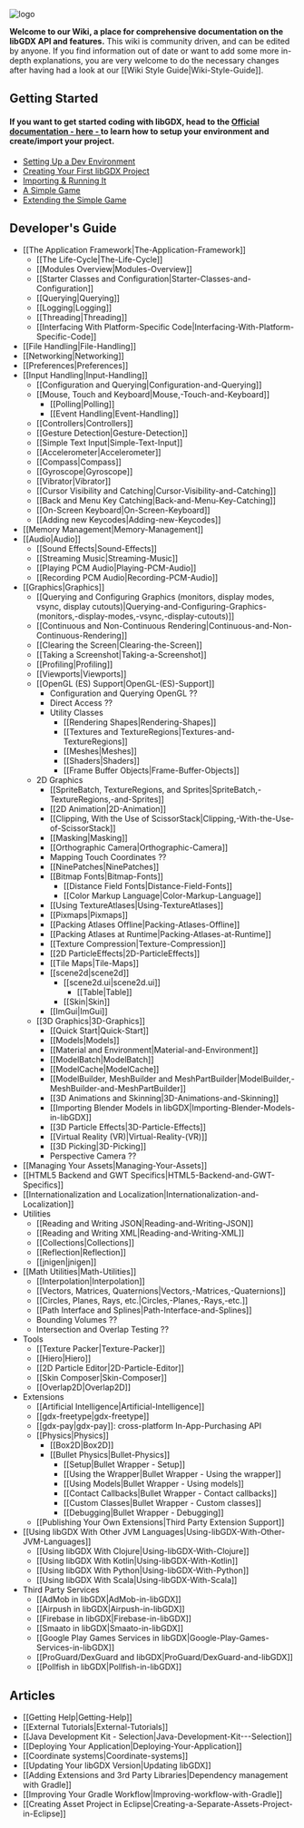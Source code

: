 ![logo](https://libgdx.com/assets/images/logo.png)

**Welcome to our Wiki, a place for comprehensive documentation on the libGDX API and features.** This wiki is community driven, and can be edited by anyone. If you find information out of date or want to add some more in-depth explanations, you are very welcome to do the necessary changes after having had a look at our [[Wiki Style Guide|Wiki-Style-Guide]].  

## Getting Started
#### If you want to get started coding with libGDX, head to the [Official documentation - here - ](https://libgdx.com/dev/setup/) to learn how to setup your environment and create/import your project.
* [Setting Up a Dev Environment](https://libgdx.com/dev/setup/)
* [Creating Your First libGDX Project](https://libgdx.com/dev/project_generation/)
* [Importing & Running It](https://libgdx.com/dev/import_and_running/)
* [A Simple Game](https://libgdx.com/dev/simple_game/)
* [Extending the Simple Game](https://libgdx.com/dev/simple_game_extended/)

## Developer's Guide
* [[The Application Framework|The-Application-Framework]]
  * [[The Life-Cycle|The-Life-Cycle]]
  * [[Modules Overview|Modules-Overview]]
  * [[Starter Classes and Configuration|Starter-Classes-and-Configuration]]
  * [[Querying|Querying]]
  * [[Logging|Logging]]
  * [[Threading|Threading]]
  * [[Interfacing With Platform-Specific Code|Interfacing-With-Platform-Specific-Code]]
* [[File Handling|File-Handling]]
* [[Networking|Networking]]
* [[Preferences|Preferences]]
* [[Input Handling|Input-Handling]]
  * [[Configuration and Querying|Configuration-and-Querying]]
  * [[Mouse, Touch and Keyboard|Mouse,-Touch-and-Keyboard]]
    * [[Polling|Polling]]
    * [[Event Handling|Event-Handling]]
  * [[Controllers|Controllers]]
  * [[Gesture Detection|Gesture-Detection]]
  * [[Simple Text Input|Simple-Text-Input]]
  * [[Accelerometer|Accelerometer]]
  * [[Compass|Compass]]
  * [[Gyroscope|Gyroscope]]
  * [[Vibrator|Vibrator]]
  * [[Cursor Visibility and Catching|Cursor-Visibility-and-Catching]]
  * [[Back and Menu Key Catching|Back-and-Menu-Key-Catching]]
  * [[On-Screen Keyboard|On-Screen-Keyboard]]
  * [[Adding new Keycodes|Adding-new-Keycodes]]
* [[Memory Management|Memory-Management]]
* [[Audio|Audio]]
  * [[Sound Effects|Sound-Effects]]
  * [[Streaming Music|Streaming-Music]]
  * [[Playing PCM Audio|Playing-PCM-Audio]]
  * [[Recording PCM Audio|Recording-PCM-Audio]]
* [[Graphics|Graphics]]
  * [[Querying and Configuring Graphics (monitors, display modes, vsync, display cutouts)|Querying-and-Configuring-Graphics-(monitors,-display-modes,-vsync,-display-cutouts)]]
  * [[Continuous and Non-Continuous Rendering|Continuous-and-Non-Continuous-Rendering]]
  * [[Clearing the Screen|Clearing-the-Screen]]
  * [[Taking a Screenshot|Taking-a-Screenshot]]
  * [[Profiling|Profiling]]
  * [[Viewports|Viewports]]
  * [[OpenGL (ES) Support|OpenGL-(ES)-Support]]
    * Configuration and Querying OpenGL ??
    * Direct Access ??
    * Utility Classes
      * [[Rendering Shapes|Rendering-Shapes]]
      * [[Textures and TextureRegions|Textures-and-TextureRegions]]
      * [[Meshes|Meshes]]
      * [[Shaders|Shaders]]
      * [[Frame Buffer Objects|Frame-Buffer-Objects]]
  * 2D Graphics
    * [[SpriteBatch, TextureRegions, and Sprites|SpriteBatch,-TextureRegions,-and-Sprites]]
    * [[2D Animation|2D-Animation]]
    * [[Clipping, With the Use of ScissorStack|Clipping,-With-the-Use-of-ScissorStack]]
    * [[Masking|Masking]]
    * [[Orthographic Camera|Orthographic-Camera]]
    * Mapping Touch Coordinates ??
    * [[NinePatches|NinePatches]]
    * [[Bitmap Fonts|Bitmap-Fonts]]
      * [[Distance Field Fonts|Distance-Field-Fonts]]
      * [[Color Markup Language|Color-Markup-Language]]
    * [[Using TextureAtlases|Using-TextureAtlases]]
    * [[Pixmaps|Pixmaps]]
    * [[Packing Atlases Offline|Packing-Atlases-Offline]]
    * [[Packing Atlases at Runtime|Packing-Atlases-at-Runtime]]
    * [[Texture Compression|Texture-Compression]]
    * [[2D ParticleEffects|2D-ParticleEffects]]
    * [[Tile Maps|Tile-Maps]]
    * [[scene2d|scene2d]]
      * [[scene2d.ui|scene2d.ui]]
        * [[Table|Table]]
      * [[Skin|Skin]]
    * [[ImGui|ImGui]]
  * [[3D Graphics|3D-Graphics]]
    * [[Quick Start|Quick-Start]]
    * [[Models|Models]]
    * [[Material and Environment|Material-and-Environment]]
    * [[ModelBatch|ModelBatch]]
    * [[ModelCache|ModelCache]]
    * [[ModelBuilder, MeshBuilder and MeshPartBuilder|ModelBuilder,-MeshBuilder-and-MeshPartBuilder]]
    * [[3D Animations and Skinning|3D-Animations-and-Skinning]]
    * [[Importing Blender Models in libGDX|Importing-Blender-Models-in-libGDX]]
    * [[3D Particle Effects|3D-Particle-Effects]]
    * [[Virtual Reality (VR)|Virtual-Reality-(VR)]]
    * [[3D Picking|3D-Picking]]
    * Perspective Camera ??
* [[Managing Your Assets|Managing-Your-Assets]]
* [[HTML5 Backend and GWT Specifics|HTML5-Backend-and-GWT-Specifics]]
* [[Internationalization and Localization|Internationalization-and-Localization]]
* Utilities
  * [[Reading and Writing JSON|Reading-and-Writing-JSON]]
  * [[Reading and Writing XML|Reading-and-Writing-XML]]
  * [[Collections|Collections]]
  * [[Reflection|Reflection]]
  * [[jnigen|jnigen]]
* [[Math Utilities|Math-Utilities]]
  * [[Interpolation|Interpolation]]
  * [[Vectors, Matrices, Quaternions|Vectors,-Matrices,-Quaternions]]
  * [[Circles, Planes, Rays, etc.|Circles,-Planes,-Rays,-etc.]]
  * [[Path Interface and Splines|Path-Interface-and-Splines]]
  * Bounding Volumes ??
  * Intersection and Overlap Testing ??
* Tools
  * [[Texture Packer|Texture-Packer]]
  * [[Hiero|Hiero]]
  * [[2D Particle Editor|2D-Particle-Editor]]
  * [[Skin Composer|Skin-Composer]]
  * [[Overlap2D|Overlap2D]]
* Extensions
  * [[Artificial Intelligence|Artificial-Intelligence]]
  * [[gdx-freetype|gdx-freetype]]
  * [[gdx-pay|gdx-pay]]: cross-platform In-App-Purchasing API
  * [[Physics|Physics]]
    * [[Box2D|Box2D]]    
    * [[Bullet Physics|Bullet-Physics]]
      * [[Setup|Bullet Wrapper - Setup]]
      * [[Using the Wrapper|Bullet Wrapper - Using the wrapper]]
      * [[Using Models|Bullet Wrapper - Using models]]
      * [[Contact Callbacks|Bullet Wrapper - Contact callbacks]]
      * [[Custom Classes|Bullet Wrapper - Custom classes]]
      * [[Debugging|Bullet Wrapper - Debugging]]
  * [[Publishing Your Own Extensions|Third Party Extension Support]]
* [[Using libGDX With Other JVM Languages|Using-libGDX-With-Other-JVM-Languages]]
  * [[Using libGDX With Clojure|Using-libGDX-With-Clojure]]
  * [[Using libGDX With Kotlin|Using-libGDX-With-Kotlin]]
  * [[Using libGDX With Python|Using-libGDX-With-Python]]
  * [[Using libGDX With Scala|Using-libGDX-With-Scala]]
* Third Party Services
  * [[AdMob in libGDX|AdMob-in-libGDX]]
  * [[Airpush in libGDX|Airpush-in-libGDX]]
  * [[Firebase in libGDX|Firebase-in-libGDX]]
  * [[Smaato in libGDX|Smaato-in-libGDX]]
  * [[Google Play Games Services in libGDX|Google-Play-Games-Services-in-libGDX]]
  * [[ProGuard/DexGuard and libGDX|ProGuard/DexGuard-and-libGDX]]
  * [[Pollfish in libGDX|Pollfish-in-libGDX]]

## Articles
* [[Getting Help|Getting-Help]]
* [[External Tutorials|External-Tutorials]]
* [[Java Development Kit - Selection|Java-Development-Kit---Selection]]
* [[Deploying Your Application|Deploying-Your-Application]]
* [[Coordinate systems|Coordinate-systems]]
* [[Updating Your libGDX Version|Updating libGDX]]
* [[Adding Extensions and 3rd Party Libraries|Dependency management with Gradle]]
* [[Improving Your Gradle Workflow|Improving-workflow-with-Gradle]]
* [[Creating Asset Project in Eclipse|Creating-a-Separate-Assets-Project-in-Eclipse]]
